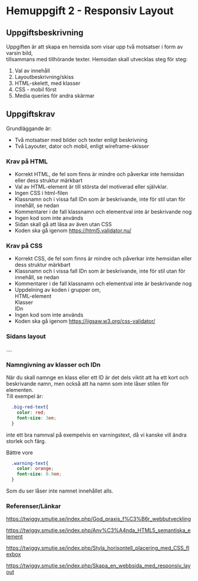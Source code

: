 # Hemuppgift 2 - Responsiv Layout

## Uppgiftsbeskrivning

Uppgiften är att skapa en hemsida som visar upp två motsatser i form av varsin bild,  
tillsammans med tillhörande texter. Hemsidan skall utvecklas steg för steg:  

1. Val av innehåll
2. Layoutbeskrivning/skiss
3. HTML-skelett, med klasser
4. CSS - mobil först
5. Media queries för andra skärmar


## Uppgiftskrav

Grundläggande är:

* Två motsatser med bilder och texter enligt beskrivning
* Två Layouter, dator och mobil, enligt wireframe-skisser

### Krav på HTML
* Korrekt HTML, de fel som finns är mindre och påverkar inte hemsidan eller dess struktur märkbart
* Val av HTML-element är till största del motiverad eller självklar.
* Ingen CSS i html-filen
* Klassnamn och i vissa fall IDn som är beskrivande, inte för stil utan för innehåll, se nedan 
* Kommentarer i de fall klassnamn och elementval inte är beskrivande nog
* Ingen kod som inte används
* Sidan skall gå att läsa av även utan CSS
* Koden ska gå igenom https://html5.validator.nu/


### Krav på CSS
* Korrekt CSS, de fel som finns är mindre och påverkar inte hemsidan eller dess struktur märkbart
* Klassnamn och i vissa fall IDn som är beskrivande, inte för stil utan för innehåll, se nedan
* Kommentarer i de fall klassnamn och elementval inte är beskrivande nog
* Uppdelning av koden i grupper om,   
  HTML-element  
  Klasser  
  IDn  
* Ingen kod som inte används
* Koden ska gå igenom https://jigsaw.w3.org/css-validator/
  

### Sidans layout
....


### Namngivning av klasser och IDn
När du skall namnge en klass eller ett ID är det dels viktit att ha ett kort och beskrivande namn, men också
att ha namn som inte låser stilen för elementen.  
Till exempel är:
```CSS
  .big-red-text{
    color: red;
    font-size: 3em;
  }
```
inte ett bra namnval på exempelvis en varningstext, då vi kanske vill ändra storlek och färg.

Bättre vore  
```CSS
  .warning-text{
    color: orange;
    font-size: 0.9em;
  }
  ```
Som du ser låser inte namnet innehållet alls.


### Referenser/Länkar
https://twiggy.smutje.se/index.php/God_praxis_f%C3%B6r_webbutveckling

https://twiggy.smutje.se/index.php/Anv%C3%A4nda_HTML5_semantiska_element

https://twiggy.smutje.se/index.php/Styla_horisontell_placering_med_CSS_flexbox

https://twiggy.smutje.se/index.php/Skapa_en_webbsida_med_responsiv_layout
